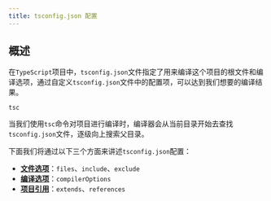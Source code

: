 ```yaml
---
title: tsconfig.json 配置
---
```


## 概述

在`TypeScript`项目中，`tsconfig.json`文件指定了用来编译这个项目的根文件和编译选项，通过自定义`tsconfig.json`文件中的配置项，可以达到我们想要的编译结果。

```
tsc
```

当我们使用`tsc`命令对项目进行编译时，编译器会从当前目录开始去查找`tsconfig.json`文件，逐级向上搜索父目录。

下面我们将通过以下三个方面来讲述`tsconfig.json`配置：

- [**文件选项**](/docs/typescript/2.config/file-options)：`files`、`include`、`exclude`
- [**编译选项**](/docs/typescript/2.config/compiler-options)：`compilerOptions`
- [**项目引用**](/docs/typescript/2.config/project-references)：`extends`、`references`
